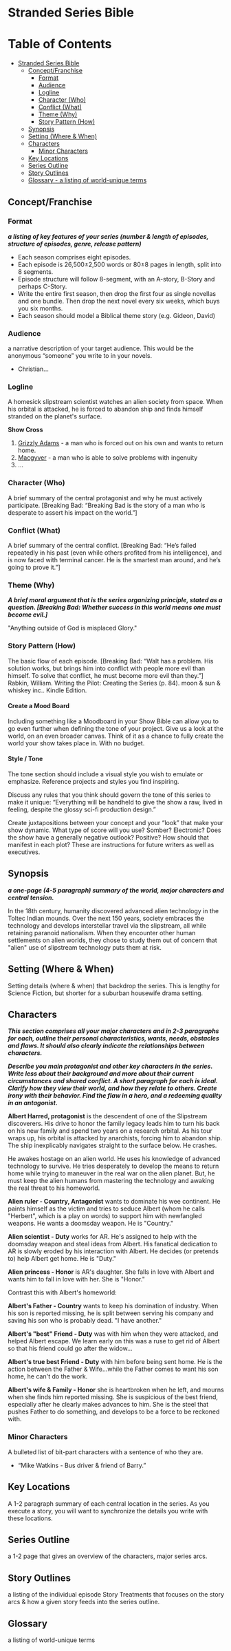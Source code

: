 # Stranded Series Bible

<!-- contents -->
Table of Contents
=================

* [Stranded Series Bible](#stranded-series-bible)
   * [Concept/Franchise](#conceptfranchise)
      * [Format](#format)
      * [Audience](#audience)
      * [Logline](#logline)
      * [Character (Who)](#character-who)
      * [Conflict (What)](#conflict-what)
      * [Theme (Why)](#theme-why)
      * [Story Pattern (How)](#story-pattern-how)
   * [Synopsis](#synopsis)
   * [Setting (Where &amp; When)](#setting-where--when)
   * [Characters](#characters)
      * [Minor Characters](#minor-characters)
   * [Key Locations](#key-locations)
   * [Series Outline](#series-outline)
   * [Story Outlines](#story-outlines)
   * [Glossary - a listing of world-unique terms](#glossary---a-listing-of-world-unique-terms)
<!-- /contents -->

## Concept/Franchise

### Format

**_a listing of key features of your series (number & length of episodes, structure of episodes, genre, release pattern)_**

* Each season comprises eight episodes.
* Each episode is 26,500±2,500 words or 80±8 pages in length, split into 8 segments.
* Episode structure will follow 8-segment, with an A-story, B-Story and perhaps C-Story.
* Write the entire first season, then drop the first four as single novellas and one bundle. Then drop the next novel every six weeks, which buys you six months.
* Each season should model a Biblical theme story (e.g. Gideon, David)

<!-- The average read-time for an episode in this series is 120 minutes @ 220wpm ± 10% (26,500±2,500 words or 80±8 pages).
This is 212 Audible minutes @ 125wpm or 3.5 hours.

This is 212,000 words (191 to 233 @ ± 10%), equivalent to three novels ~71Kw (64 - 78).
-->

### Audience

a narrative description of your target audience. This would be the anonymous “someone” you write to in your novels.

* Christian...

### Logline

<!-- Write a short and powerful description of the core concept. Two sentences is ideal. A logline for a scripted series will often describe the main character's plight and unique circumstance that drives the story.  -->

A homesick slipstream scientist watches an alien society from space. When his orbital is attacked, he is forced to abandon ship and finds himself stranded on the planet's surface.

**Show Cross**
<!-- Coming two to three shows to form your “show cross”. Try taking one project considered a “classic”, one you draw your own inspiration from, and then one current hit. -->
1. [Grizzly Adams](https://en.wikipedia.org/wiki/The_Life_and_Times_of_Grizzly_Adams) - a man who is forced out on his own and wants to return home.
2. [Macgyver](https://en.wikipedia.org/wiki/MacGyver) - a man who is able to solve problems with ingenuity
3. ...

### Character (Who)

A brief summary of the central protagonist and why he must actively participate. [Breaking Bad: “Breaking Bad is the story of a man who is desperate to assert his impact on the world.”]

### Conflict (What)

A brief summary of the central conflict. [Breaking Bad: “He’s failed repeatedly in his past (even while others profited from his intelligence), and is now faced with terminal cancer. He is the smartest man around, and he’s going to prove it.”]

### Theme (Why)

**_A brief moral argument that is the series organizing principle, stated as a question. [Breaking Bad: Whether success in this world means one must become evil.]_**

<!-- Duty. Honor. Country. -->

"Anything outside of God is misplaced Glory."

### Story Pattern (How)

The basic flow of each episode. [Breaking Bad: “Walt has a problem. His solution works, but brings him into conflict with people more evil than himself. To solve that conflict, he must become more evil than they.”] Rabkin, William. Writing the Pilot: Creating the Series (p. 84). moon & sun & whiskey inc.. Kindle Edition.

#### Create a Mood Board

Including something like a Moodboard in your Show Bible can allow you to go even further when defining the tone of your project. Give us a look at the world, on an even broader canvas. Think of it as a chance to fully create the world your show takes place in. With no budget.

#### Style / Tone

The tone section should include a visual style you wish to emulate or emphasize. Reference projects and styles you find inspiring.

Discuss any rules that you think should govern the tone of this series to make it unique: “Everything will be handheld to give the show a raw, lived in feeling, despite the glossy sci-fi production design.”

Create juxtapositions between your concept and your “look” that make your show dynamic.
What type of score will you use? Somber? Electronic? Does the show have a generally negative outlook? Positive? How should that manifest in each plot? These are instructions for future writers as well as executives.

## Synopsis

_**a one-page (4-5 paragraph) summary of the world, major characters and central tension.**_

<!-- Write an overview of the series idea, describing the world or setting it takes place in, the unique conflicts faced, and the dynamics between main characters that fuel the story. This is a great sales tool because you're going to highlight the most interesting facets and themes of the series. You should be able to do this in three paragraphs, but a few pages is ok so long as the writing is "tight" and reads efficiently, moving the story beat by beat. -->

In the 18th century, humanity discovered advanced alien technology in the Toltec Indian mounds. Over the next 150 years, society embraces the technology and develops interstellar travel via the slipstream, all while retaining paranoid nationalism. When they encounter other human settlements on alien worlds, they chose to study them out of concern that "alien" use of slipstream technology puts them at risk.


## Setting (Where & When)

Setting details (where & when) that backdrop the series. This is lengthy for Science Fiction, but shorter for a suburban housewife drama setting.

## Characters

**_This section comprises all your major characters and in 2-3 paragraphs for each, outline their personal characteristics, wants, needs, obstacles and flaws. It should also clearly indicate the relationships between characters._**

**_Describe you main protagonist and other key characters in the series. Write less about their background and more about their current circumstances and shared conflict. A short paragraph for each is ideal. Clarify how they view their world, and how they relate to others. Create irony with their behavior. Find the flaw in a hero, and a redeeming quality in an antagonist._**

**Albert Harred, protagonist** is the descendent of one of the Slipstream discoverers. His drive to honor the family legacy leads him to turn his back on his new family and spend two years on a research orbital. As his tour wraps up, his orbital is attacked by anarchists, forcing him to abandon ship. The ship inexplicably navigates straight to the surface below. He crashes.

He awakes hostage on an alien world. He uses his knowledge of advanced technology to survive. He tries desperately to develop the means to return home while trying to maneuver in the real war on the alien planet. But, he must keep the alien humans from mastering the technology and awaking the real threat to his homeworld.

**Alien ruler - Country, Antagonist** wants to dominate his wee continent. He paints himself as the victim and tries to seduce Albert (whom he calls "Herbert", which is a play on words) to support him with newfangled weapons. He wants a doomsday weapon. He is "Country."

**Alien scientist - Duty** works for AR. He's assigned to help with the doomsday weapon and steal ideas from Albert. His fanatical dedication to AR is slowly eroded by his interaction with Albert. He decides (or pretends to) help Albert get home. He is "Duty."

**Alien princess - Honor** is AR's daughter. She falls in love with Albert and wants him to fall in love with her. She is "Honor."

Contrast this with Albert's homeworld:

**Albert's Father - Country** wants to keep his domination of industry. When his son is reported missing, he is split between serving his company and saving his son who is probably dead. "I have another."

**Albert's "best" Friend - Duty** was with him when they were attacked, and helped Albert escape. We learn early on this was a ruse to get rid of Albert so that his friend could go after the widow...

**Albert's true best Friend - Duty** with him before being sent home. He is the action between the Father & Wife...while the Father comes to want his son home, he can't do the work.

**Albert's wife & Family - Honor** she is heartbroken when he left, and mourns when she finds him reported missing. She is suspicious of the best friend, especially after he clearly makes advances to him. She is the steel that pushes Father to do something, and develops to be a force to be reckoned with.

<!-- * **Central Character** - This is where we’re really going to get to know your main character. Even if this is an ensemble, dive deep into at least one principle character. Attach some images of a popular star who fits the type. An actor you think is both interesting to executives, but who’s personality and type conveys the character you have in mind. Consider images that maybe show wardrobe design. This is fun, think of it like casting your project. Then go into detail on who this person is. Include a few important defining moments from their backstory. What brings them to the story the pilot will tell. What will happen to them? What inner conflict will they struggle with? What positive qualities make them great? What flaws might be their downfall.
* **Antagonist**  An antagonist could be the source of the conflict our main character will need to face. A broad villain type works in certain types of action adventure dramas. It could also be someone who seems good on the outside but is manipulating situations. Many popular shows play with the idea of who the villains and heroes are by blurring the lines, and upending expectations. Throw in some specifics about this character and his or her back story. In what ways will he challenge the lead? How will he help him to grow? Might they work together at some point? Will they ever come into direct conflict? -->

### Minor Characters

A bulleted list of bit-part characters with a sentence of who they are.
* “Mike Watkins - Bus driver & friend of Barry.”

## Key Locations

A 1-2 paragraph summary of each central location in the series. As you execute a story, you will want to synchronize the details you write with these locations.

## Series Outline

a 1-2 page that gives an overview of the characters, major series arcs.

## Story Outlines

a listing of the individual episode Story Treatments that focuses on the story arcs & how a given story feeds into the series outline.

## Glossary

a listing of world-unique terms
